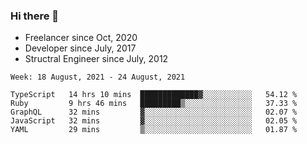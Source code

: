 ### Hi there 👋

- Freelancer since Oct, 2020
- Developer since July, 2017
- Structral Engineer since July, 2012

<!--START_SECTION:waka-->
```text
Week: 18 August, 2021 - 24 August, 2021

TypeScript   14 hrs 10 mins  █████████████▓░░░░░░░░░░░   54.12 % 
Ruby         9 hrs 46 mins   █████████▒░░░░░░░░░░░░░░░   37.33 % 
GraphQL      32 mins         ▓░░░░░░░░░░░░░░░░░░░░░░░░   02.07 % 
JavaScript   32 mins         ▓░░░░░░░░░░░░░░░░░░░░░░░░   02.05 % 
YAML         29 mins         ▒░░░░░░░░░░░░░░░░░░░░░░░░   01.87 % 
```
<!--END_SECTION:waka-->
